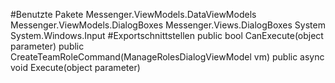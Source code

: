 #Benutzte Pakete
Messenger.ViewModels.DataViewModels
Messenger.ViewModels.DialogBoxes
Messenger.Views.DialogBoxes
System
System.Windows.Input
#Exportschnittstellen
public bool CanExecute(object parameter)
public CreateTeamRoleCommand(ManageRolesDialogViewModel vm)
public async void Execute(object parameter)
